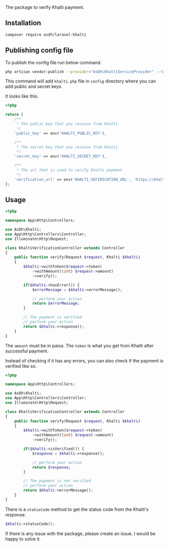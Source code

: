 The package to verify Khalti payment.

## Installation

```sh
composer require asdh/laravel-khalti
```

## Publishing config file

To publish the config file run below command.

```sh
php artisan vendor:publish --provider="AsDh\KhaltiServiceProvider" --tag="khalti"
```

This command will add `khalti.php` file in `config` directory where you can add public and secret keys.

It looks like this.

```php
<?php

return [
    /**
     * The public key that you receive from khalti
     */
    'public_key' => env('KHALTI_PUBLIC_KEY'),

    /**
     * The secret key that you receive from khalti
     */
    'secret_key' => env('KHALTI_SECRET_KEY'),

    /**
     * The url that is used to verify khalti payment
     */
    'verification_url' => env('KHALTI_VEFIRICATION_URL', 'https://khalti.com/api/v2/payment/verify/')
];
```

## Usage

```php
<?php

namespace App\Http\Controllers;

use AsDh\Khalti;
use App\Http\Controllers\Controller;
use Illuminate\Http\Request;

class KhaltiVerificationController extends Controller
{
    public function verify(Request $request, Khalti $khalti)
    {
        $khalti->withToken($request->token)
            ->withAmount((int) $request->amount)
            ->verify();

        if($khalti->hasError()) {
            $errorMessage = $khalti->errorMessage();

            // perform your action
            return $errorMessage;
        }

        // The payment is verified
        // perform your action
        return $khalti->response();
    }
}
```

The `amount` must be in paisa. The `token` is what you get from Khalti after successful payment.

Instead of checking if it has any errors, you can also check if the payment is verified like so.

```php
<?php

namespace App\Http\Controllers;

use AsDh\Khalti;
use App\Http\Controllers\Controller;
use Illuminate\Http\Request;

class KhaltiVerificationController extends Controller
{
    public function verify(Request $request, Khalti $khalti)
    {
        $khalti->withToken($request->token)
            ->withAmount((int) $request->amount)
            ->verify();

        if($khalti->isVerified()) {
            $response = $khalti->response();

            // perform your action
            return $response;
        }

        // The payment is not verified
        // perform your action
        return $khalti->errorMessage();
    }
}
```

There is a `statusCode` method to get the status code from the Khalti's response.

```php
$khalti->statusCode();
```

If there is any issue with the package, please create an issue. I would be happy to solve it.
